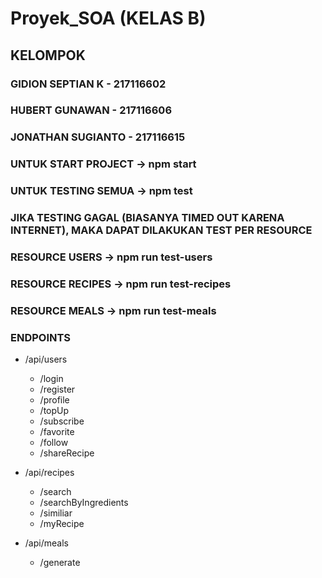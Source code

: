 # Proyek_SOA (KELAS B)

## KELOMPOK                   
### GIDION SEPTIAN K - 217116602  
### HUBERT GUNAWAN - 217116606    
### JONATHAN SUGIANTO - 217116615 


### UNTUK START PROJECT -> npm start
### UNTUK TESTING SEMUA -> npm test


### JIKA TESTING GAGAL (BIASANYA TIMED OUT KARENA INTERNET), MAKA DAPAT DILAKUKAN TEST PER RESOURCE
### RESOURCE USERS -> npm run test-users
### RESOURCE RECIPES -> npm run test-recipes
### RESOURCE MEALS -> npm run test-meals


### ENDPOINTS

- /api/users
    - /login
    - /register
    - /profile
    - /topUp
    - /subscribe
    - /favorite
    - /follow
    - /shareRecipe

- /api/recipes
    - /search
    - /searchByIngredients
    - /similiar
    - /myRecipe

- /api/meals
    - /generate


